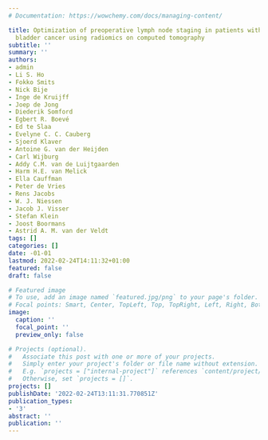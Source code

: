 ```yaml
---
# Documentation: https://wowchemy.com/docs/managing-content/

title: Optimization of preoperative lymph node staging in patients with muscle-invasive
  bladder cancer using radiomics on computed tomography
subtitle: ''
summary: ''
authors:
- admin
- Li S. Ho
- Fokko Smits
- Nick Bije
- Inge de Kruijff
- Joep de Jong
- Diederik Somford
- Egbert R. Boevé
- Ed te Slaa
- Evelyne C. C. Cauberg
- Sjoerd Klaver
- Antoine G. van der Heijden
- Carl Wijburg
- Addy C.M. van de Luijtgaarden
- Harm H.E. van Melick
- Ella Cauffman
- Peter de Vries
- Rens Jacobs
- W. J. Niessen
- Jacob J. Visser
- Stefan Klein
- Joost Boormans
- Astrid A. M. van der Veldt
tags: []
categories: []
date: -01-01
lastmod: 2022-02-24T14:11:32+01:00
featured: false
draft: false

# Featured image
# To use, add an image named `featured.jpg/png` to your page's folder.
# Focal points: Smart, Center, TopLeft, Top, TopRight, Left, Right, BottomLeft, Bottom, BottomRight.
image:
  caption: ''
  focal_point: ''
  preview_only: false

# Projects (optional).
#   Associate this post with one or more of your projects.
#   Simply enter your project's folder or file name without extension.
#   E.g. `projects = ["internal-project"]` references `content/project/deep-learning/index.md`.
#   Otherwise, set `projects = []`.
projects: []
publishDate: '2022-02-24T13:11:31.770851Z'
publication_types:
- '3'
abstract: ''
publication: ''
---
```

